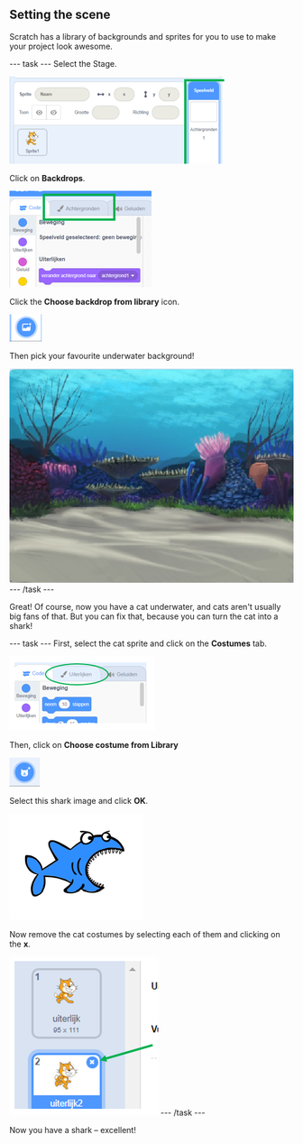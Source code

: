 ## Setting the scene

Scratch has a library of backgrounds and sprites for you to use to make your project look awesome.

\--- task \--- Select the Stage.

![Selecting the stage](images/looksSelectStage.png)

Click on **Backdrops**.

![The Backdrops tab](images/looksBackdrops.png)

Click the **Choose backdrop from library** icon.

![The Choose backdrop icon](images/looksChooseBg.png)

Then pick your favourite underwater background!

![An underwater scene](images/looksUnderwater.png) \--- /task \---

Great! Of course, now you have a cat underwater, and cats aren't usually big fans of that. But you can fix that, because you can turn the cat into a shark!

\--- task \--- First, select the cat sprite and click on the **Costumes** tab.

![](images/cool2.png)

Then, click on **Choose costume from Library**

![](images/cool3.png)

Select this shark image and click **OK**.

![The shark costume](images/looksShark.png)

Now remove the cat costumes by selecting each of them and clicking on the **x**.

![](images/coolDeleteCostumes.png) \--- /task \---

Now you have a shark – excellent!